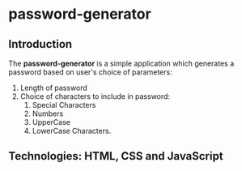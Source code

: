# password-generator

## Introduction

The **password-generator** is a simple application which generates a password based on user's choice of parameters:

1. Length of password
2. Choice of characters to include in password:
    1. Special Characters
    2. Numbers
    3. UpperCase
    4. LowerCase Characters.

## Technologies: HTML, CSS and JavaScript
